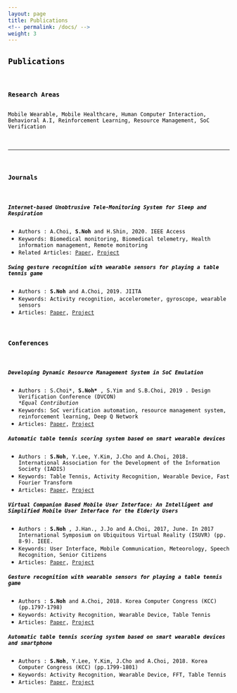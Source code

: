```yaml
---
layout: page
title: Publications
<!-- permalink: /docs/ -->
weight: 3
---
```


<h2><code>Publications</code></h2>
<br/>
<h3><code>Research Areas</code></h3>
<p><code>
Mobile Wearable, Mobile Healthcare, Human Computer Interaction, Behavioral A.I, Reinforcement Learning, Resource Management, SoC Verification
</code></p>
<br/>
<hr/>
<br/>

<h3><code>Journals</code> </h3>
<br/>
<h5><code>Internet-based Unobtrusive Tele-Monitoring System for Sleep and Respiration</code></h5>
<ul>
  <li><code>Authors : A.Choi, <b>S.Noh</b> and H.Shin, 2020. IEEE Access</code></li>
  <li><code>Keywords: Biomedical monitoring, Biomedical telemetry, Health information management, Remote monitoring</code></li>
  <li><code>Related Articles: <a href="https://ieeexplore.ieee.org/document/9075220?denied=">Paper</a>, <a href="https://garygitgit.github.io/projects/12-human-activity-hci#1">Project</a></code></li>
</ul>

<h5><code>Swing gesture recognition with wearable sensors for playing a table tennis game</code></h5>
<ul>
  <li><code>Authors : <b>S.Noh</b> and A.Choi, 2019. JIITA</code></li>
  <li><code>Keywords: Activity recognition, accelerometer, gyroscope, wearable sensors</code></li>
  <li><code>Articles: <a href="http://jiita.org/v3n103/">Paper</a>, <a href="https://garygitgit.github.io/projects/12-human-activity-hci#2">Project</a></code></li>
</ul>
<br/>

<h3><code>Conferences</code> </h3>
<br/>

<h5><code>Developing Dynamic Resource Management System in SoC Emulation</code></h5>
<ul>
  <li><code>Authors : S.Choi*, <b>S.Noh*</b> , S.Yim and S.B.Choi, 2019 . Design Verification Conference (DVCON)</code></li>
  <i><code>*Equal Contribution</code></i>
  <li><code>Keywords: SoC verification automation, resource management system, reinforcement learning, Deep Q Network</code></li>
  <li><code>Articles: <a href="http://events.dvcon.org/events/proceedings.aspx?id=278--10">Paper</a>, <a href="https://garygitgit.github.io/projects/11-system-on-chip#2">Project</a></code></li>
</ul>

<h5><code>Automatic table tennis scoring system based on smart wearable devices</code></h5>
<ul>
  <li><code>Authors : <b>S.Noh</b>, Y.Lee, Y.Kim, J.Cho and A.Choi, 2018. International Association for the Development of the Information Society (IADIS)</code></li>
  <li><code>Keywords: Table Tennis, Activity Recognition, Wearable Device, Fast Fourier Transform</code></li>
  <li><code>Articles: <a href="http://www.iadisportal.org/digital-library/automatic-table-tennis-scoring-system-based-on-smart-wearable-devices">Paper</a>, <a href="https://garygitgit.github.io/projects/12-human-activity-hci#2">Project</a></code></li>
</ul>

<h5><code>Virtual Companion Based Mobile User Interface: An Intelligent and Simplified Mobile User Interface for the Elderly Users</code></h5>
<ul>
  <li><code>Authors : <b>S.Noh</b> , J.Han., J.Jo and A.Choi, 2017, June. In 2017 International Symposium on Ubiquitous Virtual Reality (ISUVR) (pp. 8-9). IEEE.</code></li>
  <li><code>Keywords: User Interface, Mobile Communication, Meteorology, Speech Recognition, Senior Citizens</code></li>
  <li><code>Articles: <a href="https://ieeexplore.ieee.org/document/7988642">Paper</a>, <a href="https://garygitgit.github.io/projects/12-human-activity-hci#4">Project</a></code></li>
</ul>

<h5><code>Gesture recognition with wearable sensors for playing a table tennis game</code></h5>
<ul>
  <li><code>Authors : <b>S.Noh</b> and A.Choi, 2018. Korea Computer Congress (KCC) (pp.1797-1798)</code></li>
  <li><code>Keywords: Activity Recognition, Wearable Device, Table Tennis</code></li>
  <li><code>Articles: <a href="http://www.dbpia.co.kr/Journal/articleDetail?nodeId=NODE07503500">Paper</a>, <a href="https://garygitgit.github.io/projects/12-human-activity-hci#2">Project</a></code></li>
</ul>

<h5><code>Automatic table tennis scoring system based on smart wearable devices and smartphone</code></h5>
<ul>
  <li><code>Authors : <b>S.Noh</b>, Y.Lee, Y.Kim, J.Cho and A.Choi, 2018. Korea Computer Congress (KCC) (pp.1799-1801)</code></li>
  <li><code>Keywords: Activity Recognition, Wearable Device, FFT, Table Tennis</code></li>
  <li><code>Articles: <a href="http://www.dbpia.co.kr/Journal/articleDetail?nodeId=NODE07503501">Paper</a>, <a href="https://garygitgit.github.io/projects/12-human-activity-hci#2">Project</a></code></li>
</ul>

<style>
code{
    color: #000000;
}
.chip{
    display: inline-block;
    padding: 0 15px;
    height: 30px;
    font-family: SFMono-Regular,Menlo,Monaco,Consolas,"Liberation Mono","Courier New",monospace;
    font-size: 12px;
    line-height: 30px;
    border-radius: 25px;
    background-color: #f1f1f1;
}
.lang{
    background-color: #673AB7;
    color: #FFFFFF;
}
.db{
    background-color: #009688;
    color: #FFFFFF;
}
.frontend{
    background-color: #0D47A1;
    color: #FFFFFF;
}
.backend{
    background-color: #FF5722;
    color: #FFFFFF;
}
.devops{
    background-color: #607D8B;
    color: #FFFFFF;
}
.tools{
    background-color: #FF6F00;
    color: #FFFFFF;
}
.theory{
    background-color: #0288D1;
    color: #FFFFFF;
}
.hori-timeline .events {
    border-top: 3px solid #e9ecef;
    font-family: SFMono-Regular,Menlo,Monaco,Consolas,"Liberation Mono","Courier New",monospace;
    
}
.hori-timeline .events .event-list {
    display: block;
    position: relative;
    text-align: center;
    padding-top: 70px;
    margin-right: 0;
}
.hori-timeline .events .event-list:before {
    content: "";
    position: absolute;
    height: 36px;
    border-right: 2px dashed #dee2e6;
    top: 0;
}
.hori-timeline .events .event-list .event-date {
    position: absolute;
    top: 38px;
    left: 0;
    right: 0;
    width: 75px;
    margin: 0 auto;
    border-radius: 4px;
    padding: 2px 4px;
}
@media (min-width: 1140px) {
    .hori-timeline .events .event-list {
        display: inline-block;
        width: 24%;
        padding-top: 45px;
    }
    .hori-timeline .events .event-list .event-date {
        top: -12px;
    }
}
.soft-primary {
    background-color: rgb(64,144,203)!important;
    color: #FFFFFF;
}
.soft-success {
    background-color: rgb(71,189,154)!important;
    color: #FFFFFF;
}
.soft-danger {
    background-color: rgb(231,76,94)!important;
}
.soft-warning {
    background-color: rgb(249,213,112)!important;
}
.card {
    border: none;
    margin-bottom: 24px;
    -webkit-box-shadow: 0 0 13px 0 rgba(236,236,241,.44);
    box-shadow: 0 0 13px 0 rgba(236,236,241,.44);
}
.image-caption{
  text-align: center;
}

</style>